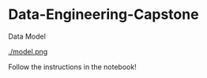 # Data-Engineering-Capstone

Data Model 

[./model.png]()

Follow the instructions in the notebook!
